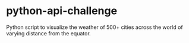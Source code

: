 # python-api-challenge
Python script to visualize the weather of 500+ cities across the world of varying distance from the equator. 
